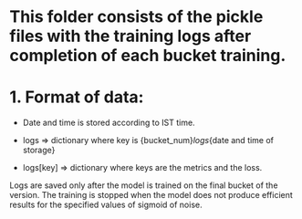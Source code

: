 # This folder consists of the pickle files with the training logs after completion of each bucket training.

# 1. Format of data:

  - Date and time is stored according to IST time.

  - logs => dictionary where key is {bucket_num}_logs_{date and time of storage}

  - logs[key] => dictionary where keys are the metrics and the loss.
 

Logs are saved only after the model is trained on the final bucket of the version. The training is stopped when the model does not produce efficient results for the specified values of sigmoid of noise.
